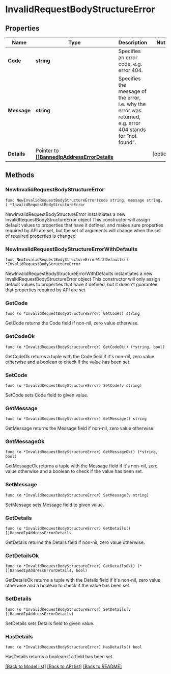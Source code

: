 # InvalidRequestBodyStructureError

## Properties

Name | Type | Description | Notes
------------ | ------------- | ------------- | -------------
**Code** | **string** | Specifies an error code, e.g. error 404. | 
**Message** | **string** | Specifies the message of the error, i.e. why the error was returned, e.g. error 404 stands for “not found”. | 
**Details** | Pointer to [**[]BannedIpAddressErrorDetails**](BannedIpAddressErrorDetails.md) |  | [optional] 

## Methods

### NewInvalidRequestBodyStructureError

`func NewInvalidRequestBodyStructureError(code string, message string, ) *InvalidRequestBodyStructureError`

NewInvalidRequestBodyStructureError instantiates a new InvalidRequestBodyStructureError object
This constructor will assign default values to properties that have it defined,
and makes sure properties required by API are set, but the set of arguments
will change when the set of required properties is changed

### NewInvalidRequestBodyStructureErrorWithDefaults

`func NewInvalidRequestBodyStructureErrorWithDefaults() *InvalidRequestBodyStructureError`

NewInvalidRequestBodyStructureErrorWithDefaults instantiates a new InvalidRequestBodyStructureError object
This constructor will only assign default values to properties that have it defined,
but it doesn't guarantee that properties required by API are set

### GetCode

`func (o *InvalidRequestBodyStructureError) GetCode() string`

GetCode returns the Code field if non-nil, zero value otherwise.

### GetCodeOk

`func (o *InvalidRequestBodyStructureError) GetCodeOk() (*string, bool)`

GetCodeOk returns a tuple with the Code field if it's non-nil, zero value otherwise
and a boolean to check if the value has been set.

### SetCode

`func (o *InvalidRequestBodyStructureError) SetCode(v string)`

SetCode sets Code field to given value.


### GetMessage

`func (o *InvalidRequestBodyStructureError) GetMessage() string`

GetMessage returns the Message field if non-nil, zero value otherwise.

### GetMessageOk

`func (o *InvalidRequestBodyStructureError) GetMessageOk() (*string, bool)`

GetMessageOk returns a tuple with the Message field if it's non-nil, zero value otherwise
and a boolean to check if the value has been set.

### SetMessage

`func (o *InvalidRequestBodyStructureError) SetMessage(v string)`

SetMessage sets Message field to given value.


### GetDetails

`func (o *InvalidRequestBodyStructureError) GetDetails() []BannedIpAddressErrorDetails`

GetDetails returns the Details field if non-nil, zero value otherwise.

### GetDetailsOk

`func (o *InvalidRequestBodyStructureError) GetDetailsOk() (*[]BannedIpAddressErrorDetails, bool)`

GetDetailsOk returns a tuple with the Details field if it's non-nil, zero value otherwise
and a boolean to check if the value has been set.

### SetDetails

`func (o *InvalidRequestBodyStructureError) SetDetails(v []BannedIpAddressErrorDetails)`

SetDetails sets Details field to given value.

### HasDetails

`func (o *InvalidRequestBodyStructureError) HasDetails() bool`

HasDetails returns a boolean if a field has been set.


[[Back to Model list]](../README.md#documentation-for-models) [[Back to API list]](../README.md#documentation-for-api-endpoints) [[Back to README]](../README.md)


